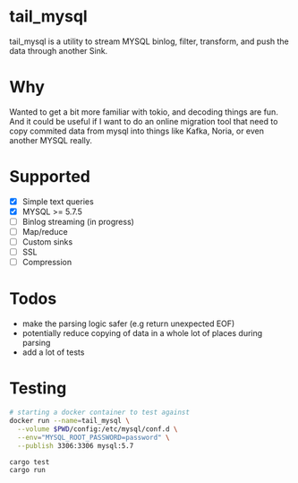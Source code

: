 # tail_mysql

tail_mysql is a utility to stream MYSQL binlog, filter, transform, and push the data through another Sink.

# Why

Wanted to get a bit more familiar with tokio, and decoding things are fun. And it could be useful if I want to do an online migration tool that need to copy commited data from mysql into things like Kafka, Noria, or even another MYSQL really.

# Supported

- [x] Simple text queries
- [x] MYSQL >= 5.7.5
- [ ] Binlog streaming (in progress)
- [ ] Map/reduce
- [ ] Custom sinks
- [ ] SSL
- [ ] Compression

# Todos

- make the parsing logic safer (e.g return unexpected EOF)
- potentially reduce copying of data in a whole lot of places during parsing
- add a lot of tests

# Testing

```sh
# starting a docker container to test against
docker run --name=tail_mysql \
  --volume $PWD/config:/etc/mysql/conf.d \
  --env="MYSQL_ROOT_PASSWORD=password" \
  --publish 3306:3306 mysql:5.7

cargo test
cargo run
```
